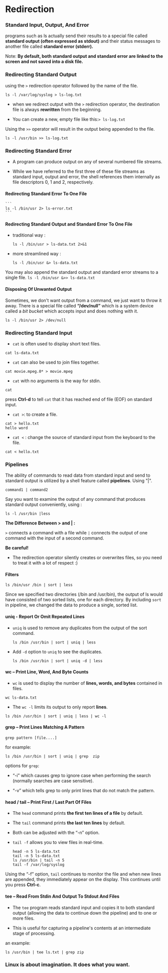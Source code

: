 # Redirection

### Standard Input, Output, And Error
programs such as ls actually send their results to a special file called **standard output (often expressed as stdout)** and their status messages to another file called **standard error (stderr).**

Note: **By default, both standard output and standard error are linked to the screen and not saved into a disk file.**

### Redirecting Standard Output
using the `>` redirection operator followed by the name of the file.
```
ls -l /var/log/syslog > ls-log.txt
```
+ when we redirect output with the `>` redirection operator, the destination file is always **rewritten** from the beginning.

+ You can create a new, empty file like this:`> ls-log.txt`

Using the `>>` operator will result in the output being appended to the file.

```
ls -l /usr/bin >> ls-log.txt
```

### Redirecting Standard Error

+ A program can produce output on any of several numbered file streams.

+ While we have referred to the first three of these file streams as standard input, output and error, the shell references them internally as file descriptors 0, 1 and 2, respectively.

#### Redirecting Standard Error To One File
    ```
    ls -l /bin/usr 2> ls-error.txt
    ```
#### Redirecting Standard Output and Standard Error To One File
+ traditional way :
    ```
    ls -l /bin/usr > ls-data.txt 2>&1
    ```

+ more streamlined way :
    ```
    ls -l /bin/usr &> ls-data.txt
    ```

You may also append the standard output and standard error streams to a single file.
    ```
    ls -l /bin/usr &>> ls-data.txt
    ```
#### Disposing Of Unwanted Output
Sometimes, we don't want output from a command, we just want to throw it away.
There is a special file called **“/dev/null”** which is a system device called a *bit bucket* which accepts input and does nothing with it.

```
ls -l /bin/usr 2> /dev/null
```

### Redirecting Standard Input

- `cat` is often used to display short text files.
```
cat ls-data.txt
```

- `cat` can also be used to join files together.
```
cat movie.mpeg.0* > movie.mpeg
```
- `cat` with no arguments is the way for stdin.
```
cat
```
press **Ctrl-d** to tell `cat` that it has reached end of file (EOF) on standard input.

- `cat >`: to create a file.
```
cat > hello.txt
hello word
```

- `cat <` : change the source of standard input from the keyboard to the file.
```
cat < hello.txt
```


### Pipelines

The ability of commands to read data from standard input and send to standard output is utilized by a shell feature called **pipelines**. Using "|".
```
command1 | command2
```
Say you want to examine the output of any command that produces standard output conveniently, using :
```
ls -l /usr/bin |less
```

**The Difference Between > and | :**

`>` connects a command with a file while `|` connects the output of one command with the input of a second command.

**Be careful!**
- The redirection operator silently creates or overwrites files, so you need to treat it with a lot of respect :)

#### Filters
```
ls /bin/usr /bin | sort | less
```
Since we specified two directories (/bin and /usr/bin), the output of ls would have consisted of two sorted lists, one for each directory. By including `sort` in pipeline, we changed the data to produce a single, sorted list.

#### uniq - Report Or Omit Repeated Lines
+ `uniq` is used to remove any duplicates from the output of the sort command.
    ```
    ls /bin /usr/bin | sort | uniq | less
    ```
+  Add `-d` option to `uniq` to see the duplicates.
    ```
    ls /bin /usr/bin | sort | uniq -d | less
    ```

#### wc – Print Line, Word, And Byte Counts
+ `wc` is used to display the number of **lines, words, and bytes** contained in files.
```
wc ls-data.txt
```
+ The `wc -l` limits its output to only report **lines**.
```
ls /bin /usr/bin | sort | uniq | less | wc -l
```

#### grep – Print Lines Matching A Pattern

```
grep pattern [file....]
```

for example:
```
ls /bin /usr/bin | sort | uniq | grep  zip
```
options for `grep`:
+ “-i” which causes grep to ignore case when performing the search (normally searches are case sensitive).

+ “-v” which tells grep to only print lines that do not match the pattern.

#### head / tail – Print First / Last Part Of Files
+ The `head` command prints **the first ten lines of a file** by default.

+ The `tail` command prints **the last ten lines** by default.

+ Both can be adjusted with the “-n” option.

+ `tail -f` allows you to view files in real-time.

    ```
    head -n 5 ls-data.txt
    tail -n 5 ls-data.txt
    ls /usr/bin | tail -n 5
    tail -f /var/log/syslog
    ```

Using the “-f” option, `tail` continues to monitor the file and when new lines are appended, they immediately appear on the display. This continues until you press **Ctrl-c**.

#### tee – Read From Stdin And Output To Stdout And Files
+ The `tee` program reads standard input and copies it to both standard output (allowing the data to continue down the pipeline) and to one or more files.

+ This is useful for capturing a pipeline's contents at an intermediate stage of processing.

an example:
```
ls /usr/bin | tee ls.txt | grep zip
```


### Linux is about imagination. It does what you want.
